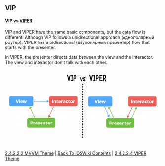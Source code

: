 ## VIP

#### VIP vs [VIPER](./VIPER.md)

VIP and VIPER have the same basic components, but the data flow is different. Although VIP follows a unidirectional approach (однополярный роутер), VIPER has a bidirectional (двуполярный презентер) flow that starts with the presenter.

In VIPER, the presenter directs data between the view and the interactor. The view and interactor don’t talk with each other.

![Viper vs VIP](https://github.com/eldaroid/pictures/blob/master/iOSWiki/DesignPatterns/vip_vs_viper.png?raw=true)

[2.4.2.2.2 MVVM Theme](./2.4.2.2.1%20MVC.md) | [Back To iOSWiki Contents](https://github.com/eldaroid/iOSWiki) | [2.4.2.2.4 VIPER Theme](./2.4.2.2.4%20VIPER.md)
